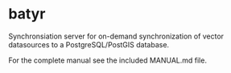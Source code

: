 # batyr

Synchronsiation server for on-demand synchronization of vector datasources to a PostgreSQL/PostGIS database.

For the complete manual see the included MANUAL.md file.

